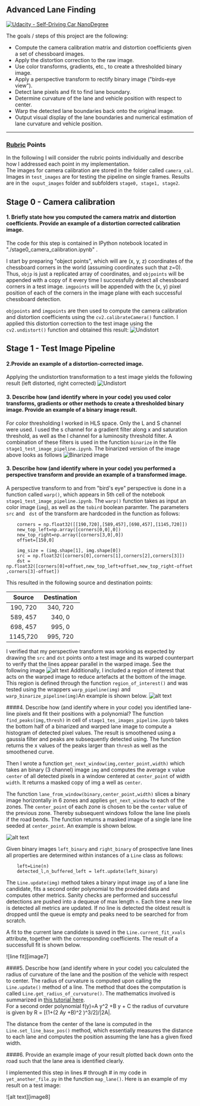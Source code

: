 ## Advanced Lane Finding
[![Udacity - Self-Driving Car NanoDegree](https://s3.amazonaws.com/udacity-sdc/github/shield-carnd.svg)](http://www.udacity.com/drive)

The goals / steps of this project are the following:  

* Compute the camera calibration matrix and distortion coefficients given a set of chessboard images.
* Apply the distortion correction to the raw image.  
* Use color transforms, gradients, etc., to create a thresholded binary image.
* Apply a perspective transform to rectify binary image ("birds-eye view"). 
* Detect lane pixels and fit to find lane boundary.
* Determine curvature of the lane and vehicle position with respect to center.
* Warp the detected lane boundaries back onto the original image.
* Output visual display of the lane boundaries and numerical estimation of lane curvature and vehicle position.

---
[//]: # (Image References)

[image1]: ./Undistort.jpg "Undistorted"
[image2]: ./Undistort_test5.jpg "Undistorted"
[image3]: ./binary.jpg "Binary Example"
[image4]: ./birdseye.jpg "Warp Example"
[image5]: ./roi.jpg "Region of interest"
[image6]: ./examples/example_output.jpg "Output"
[video1]: ./project_video.mp4 "Video"

### [Rubric](https://review.udacity.com/#!/rubrics/571/view) Points
In the following I will consider the rubric points individually and describe how I addressed each point in my implementation.  
The images for camera calibration are stored in the folder called `camera_cal`.  Images in `test_images` are for testing the pipeline on single frames.  Results are in the  `ouput_images` folder and subfolders `stage0, stage1, stage2`.

## Stage 0 - Camera calibration 

#### 1. Briefly state how you computed the camera matrix and distortion coefficients. Provide an example of a distortion corrected calibration image.

The code for this step is contained in IPython notebook located in "./stage0_camera_calibration.ipynb" .  

I start by preparing "object points", which will are (x, y, z) coordinates of the chessboard corners in the world (assuming coordinates such that z=0).  Thus, `objp` is just a replicated array of coordinates, and `objpoints` will be appended with a copy of it every time I successfully detect all chessboard corners in a test image.  `imgpoints` will be appended with the (x, y) pixel position of each of the corners in the image plane with each successful chessboard detection.  

`objpoints` and `imgpoints` are then used to compute the camera calibration and distortion coefficients using the `cv2.calibrateCamera()` function. I applied this distortion correction to the test image using the `cv2.undistort()` function and obtained this result: 
![Undistort][image1]

## Stage 1 - Test Image Pipeline

#### 2.Provide an example of a distortion-corrected image.
Applying the undistortion transformation to a test image yields the following result (left distorted, right corrected)
![Undistort][image2]
#### 3. Describe how (and identify where in your code) you used color transforms, gradients or other methods to create a thresholded binary image. Provide an example of a binary image result.
For color thresholding I worked in HLS space. Only the L and S channel were used. I used the s channel for a gradient filter along x and saturation threshold, as well as the l channel for a luminosity threshold filter. A combination of these filters
is used in the function `binarize` in the file `stage1_test_image_pipeline.ipynb`. The binarized version of the image above looks as follows
![Binarized image][image3]


#### 3. Describe how (and identify where in your code) you performed a perspective transform and provide an example of a transformed image.
A perspective transform to and from "bird's eye" perspective is done in a function called `warp()`, which appears in 5th cell of the notebook `stage1_test_image_pipeline.ipynb`.  The `warp()` function takes as input an color image (`img`), as well as the `tobird` boolean paramter. The parameters `src` and ` dst` of the transform are hardcoded in the function as follows:

```
    corners = np.float32([[190,720],[589,457],[698,457],[1145,720]])
    new_top_left=np.array([corners[0,0],0])
    new_top_right=np.array([corners[3,0],0])
    offset=[150,0]
    
    img_size = (img.shape[1], img.shape[0])
    src = np.float32([corners[0],corners[1],corners[2],corners[3]])
    dst = np.float32([corners[0]+offset,new_top_left+offset,new_top_right-offset ,corners[3]-offset])    
```
This resulted in the following source and destination points:

| Source        | Destination   | 
|:-------------:|:-------------:| 
| 190, 720      | 340, 720    | 
| 589, 457      | 340, 0      |
| 698, 457      | 995, 0      |
| 1145,720      | 995, 720    |

I verified that my perspective transform was working as expected by drawing the `src` and `dst` points onto a test image and its warped counterpart to verify that the lines appear parallel in the warped image. See the following image
![alt text][image4]
Additionally, I included a region of interest that acts on the warped image to reduce artefacts at the bottom of the image.
This region is defined through the function `region_of_interest()` and was tested using the wrappers `warp_pipeline(img)` and `warp_binarize_pipeline(img)`An example is shown below. 
![alt text][image5]


####4. Describe how (and identify where in your code) you identified lane-line pixels and fit their positions with a polynomial?
The function `find_peaks(img,thresh)` in cell of `stage1_tes_images_pipeline.ipynb` takes the bottom half of a binarized and warped lane image to compute a histogram of detected pixel values. The result is smoothened using a gaussia filter and peaks are subsequently detected using. The function returns the x values of the peaks larger than `thresh` as well as the smoothened curve. 

Then I wrote a function `get_next_window(img,center_point,width)` which takes an binary (3 channel) image `img` and computes the average x value `center` of all detected pixels in a window centered at `center_point` of width `width`. It returns a masked copy of img a well as `center`.

The function `lane_from_window(binary,center_point,width)` slices a binary image horizontally in 6 zones and applies `get_next_window`  to each of the zones. The `center_point` of each zone is chosen to be the `center` value of the previous zone. Thereby subsequent windows follow the lane line pixels if the road bends. The function returns a masked image of a single lane line seeded at `center_point`. An example is shown below. 

![alt text][image6]

Given binary images `left_binary` and `right_binary` of prospective lane lines all properties are determined within instances of a `Line` class as follows:
``` 
    left=Line(n)
    detected_l,n_buffered_left = left.update(left_binary)
```
The `Line.update(img)` method takes a binary input image `img` of a lane line candidate, fits a second order polynomial to the provided data and computes other metrics. Sanity checks are performed and successful detections are pushed into a dequeue of max length `n`. Each time a new line is detected all metrics are updated. If no line is detected the oldest result is dropped until the queue is empty and peaks need to be searched for from scratch. 

A fit to the current lane candidate is saved in the `Line.current_fit_xvals` attribute, together with the corresponding coefficients.
The result of a successfull fit is shown below.

![line fit][image7]

####5. Describe how (and identify where in your code) you calculated the radius of curvature of the lane and the position of the vehicle with respect to center.
The radius of curvature is computed upon calling the `Line.update()` method of a line. The method that does the computation is called `Line.get_radius_of_curvature()`. The mathematics involved is summarized in [this tutorial here](http://www.intmath.com/applications-differentiation/8-radius-curvature.php).  
For a second order polynomial f(y)=A y^2 +B y + C the radius of curvature is given by R = [(1+(2 Ay +B)^2 )^3/2]/|2A|.

The distance from the center of the lane is computed in the `Line.set_line_base_pos()` method, which essentially measures the distance to each lane and computes the position assuming the lane has a given fixed width. 

####6. Provide an example image of your result plotted back down onto the road such that the lane area is identified clearly.

I implemented this step in lines # through # in my code in `yet_another_file.py` in the function `map_lane()`.  Here is an example of my result on a test image:

![alt text][image8]
